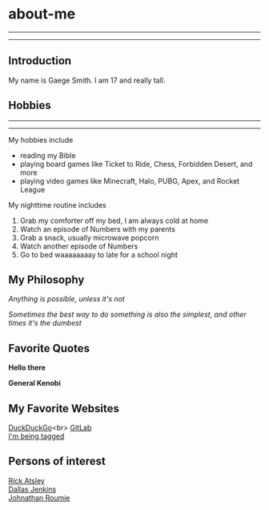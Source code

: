 # about-me
---
---
## Introduction

[I have a NEW HOME]: https://www.youtube.com/channel/UCrZKM9sQJisRzMgLLcX_vOg

My name is Gaege Smith.  I am 17 and really tall.  


## Hobbies
---
---
My hobbies include
- reading my Bible
- playing board games like Ticket to Ride, Chess, Forbidden Desert, and more
- playing video games like Minecraft, Halo, PUBG, Apex, and Rocket League

My nighttime routine includes

1. Grab my comforter off my bed, I am always cold at home
90053. Watch an episode of Numbers with my parents
900535. Grab a snack, usually microwave popcorn
93353. Watch another episode of Numbers
933535. Go to bed waaaaaaaay to late for a school night


## My Philosophy

*Anything is possible, unless it's not*

_Sometimes the best way to do something is also the simplest, and other times it's the dumbest_


## Favorite Quotes

**Hello there**

__General Kenobi__

[1]: https://www.wikipedia.org/wiki/Rick_Astley

[2]: https://www.wikipedia.org/wiki/Dallas_Jenkins

[3]: https://www.imdb.com/name/nm0745751/

## My Favorite Websites

[DuckDuckGo](https://www.youtube.com/watch?v=QtBDL8EiNZo "https://duckduckgo.com/")<br>
[GitLab](https://gitlab.com/ "The superior version of Git backup website")<br>
[I'm being tagged][I have a NEW HOME]


## Persons of interest

[Rick Atsley][1]<br>
[Dallas Jenkins][2]<br>
[Johnathan Roumie][3]<br>



